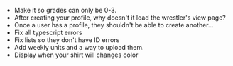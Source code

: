 - Make it so grades can only be 0-3.
- After creating your profile, why doesn't it load the wrestler's view page?
- Once a user has a profile, they shouldn't be able to create another...
- Fix all typescript errors
- Fix lists so they don't have ID errors
- Add weekly units and a way to upload them.
- Display when your shirt will changes color
